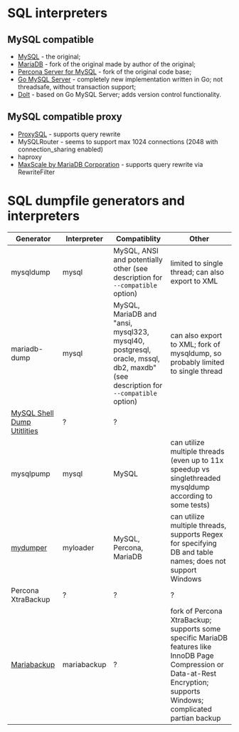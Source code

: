 # SQL interpreters

## MySQL compatible

* [MySQL](https://www.mysql.com/) - the original;
* [MariaDB](https://mariadb.org/) - fork of the original made by author of the original;
* [Percona Server for MySQL](https://www.percona.com/mysql/software) - fork of the original code base;
* [Go MySQL Server](https://github.com/dolthub/go-mysql-server) - completely new implementation written in Go; not threadsafe, without transaction support;
* [Dolt](https://github.com/dolthub/dolt) - based on Go MySQL Server; adds version control functionality.

## MySQL compatible proxy

* [ProxySQL](https://github.com/sysown/proxysql) - supports query rewrite
* MySQLRouter - seems to support max 1024 connections (2048 with connection_sharing enabled)
* haproxy
* [MaxScale by MariaDB Corporation](https://github.com/mariadb-corporation/MaxScale) - supports query rewrite via RewriteFilter

# SQL dumpfile generators and interpreters

Generator | Interpreter | Compatiblity | Other
--- | --- | --- | ---
mysqldump | mysql | MySQL, ANSI and potentially other (see description for `--compatible` option) | limited to single thread; can also export to XML
mariadb-dump | mysql | MySQL, MariaDB and "ansi, mysql323, mysql40, postgresql, oracle, mssql, db2, maxdb" (see description for `--compatible` option) | can also export to XML; fork of mysqldump, so probably limited to single thread
[MySQL Shell Dump Utitlities](https://dev.mysql.com/doc/mysql-shell/8.0/en/mysql-shell-utilities-dump-instance-schema.html) | ? | ?
mysqlpump | mysql | MySQL | can utilize multiple threads (even up to 11x speedup vs singlethreaded mysqldump according to some tests)
[mydumper](https://github.com/mydumper/mydumper) | myloader | MySQL, Percona, MariaDB | can utilize multiple threads, supports Regex for specifying DB and table names; does not support Windows
Percona XtraBackup | ? | ? | ?
[Mariabackup](https://mariadb.com/kb/en/full-backup-and-restore-with-mariabackup/) | mariabackup | ? | fork of Percona XtraBackup; supports some specific MariaDB features like InnoDB Page Compression or Data-at-Rest Encryption; supports Windows; complicated partian backup
